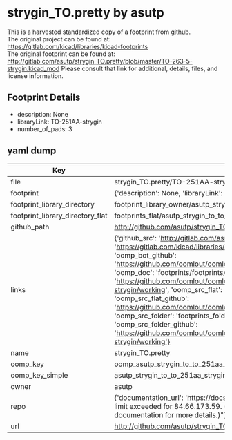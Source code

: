 # strygin_TO.pretty by asutp  
This is a harvested standardized copy of a footprint from github.  
The original project can be found at:  
https://gitlab.com/kicad/libraries/kicad-footprints  
The original footprint can be found at:
http://gitlab.com/asutp/strygin_TO.pretty/blob/master/TO-263-5-strygin.kicad_mod
Please consult that link for additional, details, files, and license information.  
## Footprint Details
* description: None  
* libraryLink: TO-251AA-strygin  
* number_of_pads: 3  
## yaml dump  
| Key | Value |  
| --- | --- |  
| file | strygin_TO.pretty/TO-251AA-strygin.kicad_mod |  
| footprint | {'description': None, 'libraryLink': 'TO-251AA-strygin', 'number_of_pads': 3} |  
| footprint_library_directory | footprint_library_owner/asutp_strygin_TO.pretty |  
| footprint_library_directory_flat | footprints_flat/asutp_strygin_to_to_251aa_strygin/working |  
| github_path | http://github.com/asutp/strygin_TO.pretty/blob/master/TO-251AA-strygin.kicad_mod |  
| links | {'github_src': 'http://gitlab.com/asutp/strygin_TO.pretty/blob/master/TO-263-5-strygin.kicad_mod', 'github_src_repo': 'https://gitlab.com/kicad/libraries/kicad-footprints', 'oomp_bot': 'footprints/asutp_strygin_to_to_251aa_strygin/working', 'oomp_bot_github': 'https://github.com/oomlout/oomlout_oomp_footprint_bot/tree/main/footprints/asutp_strygin_to_to_251aa_strygin/working', 'oomp_doc': 'footprints/footprints/asutp/strygin_TO/TO-251AA-strygin/working/', 'oomp_doc_github': 'https://github.com/oomlout/oomlout_oomp_footprint_doc/tree/main/footprints/footprints/asutp/strygin_TO/TO-251AA-strygin/working', 'oomp_src_flat': 'footprints_flat/footprints_flat/asutp_strygin_to_to_251aa_strygin/working', 'oomp_src_flat_github': 'https://github.com/oomlout/oomlout_oomp_footprint_src/tree/main/footprints_flat/asutp_strygin_to_to_251aa_strygin/working', 'oomp_src_folder': 'footprints_folder/footprints_folder/asutp/strygin_TO/TO-251AA-strygin/working', 'oomp_src_folder_github': 'https://github.com/oomlout/oomlout_oomp_footprint_src/tree/main/footprints_folder/asutp/strygin_TO/TO-251AA-strygin/working'} |  
| name | strygin_TO.pretty |  
| oomp_key | oomp_asutp_strygin_to_to_251aa_strygin |  
| oomp_key_simple | asutp_strygin_to_to_251aa_strygin |  
| owner | asutp |  
| repo | {'documentation_url': 'https://docs.github.com/rest/overview/resources-in-the-rest-api#rate-limiting', 'message': "API rate limit exceeded for 84.66.173.59. (But here's the good news: Authenticated requests get a higher rate limit. Check out the documentation for more details.)"} |  
| url | http://github.com/asutp/strygin_TO.pretty |  

